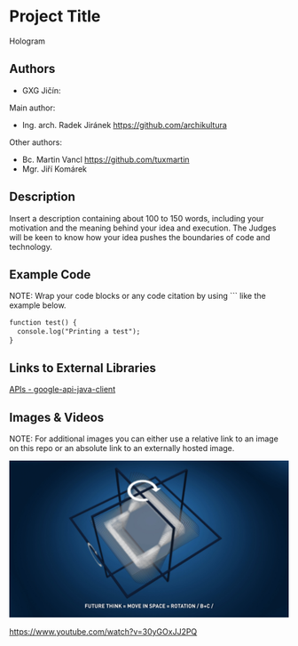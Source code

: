 # Project Title
Hologram

## Authors
- GXG Jičín:

Main author:
- Ing. arch. Radek Jiránek https://github.com/archikultura
 
Other authors:
- Bc. Martin Vancl https://github.com/tuxmartin
- Mgr. Jiří Komárek

## Description
Insert a description containing about 100 to 150 words, including your motivation and the meaning behind your idea and execution. The Judges will be keen to know how your idea pushes the boundaries of code and technology. 

## Example Code
NOTE: Wrap your code blocks or any code citation by using ``` like the example below.
```
function test() {
  console.log("Printing a test");
}
```
## Links to External Libraries
[APIs - google-api-java-client](https://code.google.com/p/google-api-java-client/wiki/APIsm "APIs - google-api-java-client")

## Images & Videos
NOTE: For additional images you can either use a relative link to an image on this repo or an absolute link to an externally hosted image.

![Example Image](project_images/cover.jpg?raw=true "Example Image")

https://www.youtube.com/watch?v=30yGOxJJ2PQ
